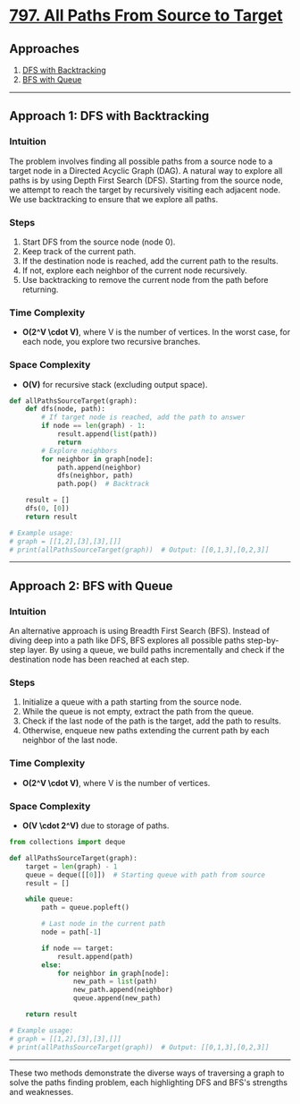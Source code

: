 # [797. All Paths From Source to Target](https://leetcode.com/problems/all-paths-from-source-to-target/)

## Approaches
1. [DFS with Backtracking](#approach-1-dfs-with-backtracking)
2. [BFS with Queue](#approach-2-bfs-with-queue)

---

## Approach 1: DFS with Backtracking

### Intuition
The problem involves finding all possible paths from a source node to a target node in a Directed Acyclic Graph (DAG). A natural way to explore all paths is by using Depth First Search (DFS). Starting from the source node, we attempt to reach the target by recursively visiting each adjacent node. We use backtracking to ensure that we explore all paths.

### Steps
1. Start DFS from the source node (node 0).
2. Keep track of the current path.
3. If the destination node is reached, add the current path to the results.
4. If not, explore each neighbor of the current node recursively.
5. Use backtracking to remove the current node from the path before returning.

### Time Complexity
- **O(2^V \cdot V)**, where V is the number of vertices. In the worst case, for each node, you explore two recursive branches.

### Space Complexity
- **O(V)** for recursive stack (excluding output space).

```python
def allPathsSourceTarget(graph):
    def dfs(node, path):
        # If target node is reached, add the path to answer
        if node == len(graph) - 1:
            result.append(list(path))
            return
        # Explore neighbors
        for neighbor in graph[node]:
            path.append(neighbor)
            dfs(neighbor, path)
            path.pop()  # Backtrack

    result = []
    dfs(0, [0])
    return result

# Example usage:
# graph = [[1,2],[3],[3],[]]
# print(allPathsSourceTarget(graph))  # Output: [[0,1,3],[0,2,3]]
```

---

## Approach 2: BFS with Queue

### Intuition
An alternative approach is using Breadth First Search (BFS). Instead of diving deep into a path like DFS, BFS explores all possible paths step-by-step layer. By using a queue, we build paths incrementally and check if the destination node has been reached at each step.

### Steps
1. Initialize a queue with a path starting from the source node.
2. While the queue is not empty, extract the path from the queue.
3. Check if the last node of the path is the target, add the path to results.
4. Otherwise, enqueue new paths extending the current path by each neighbor of the last node.

### Time Complexity
- **O(2^V \cdot V)**, where V is the number of vertices.

### Space Complexity
- **O(V \cdot 2^V)** due to storage of paths.

```python
from collections import deque

def allPathsSourceTarget(graph):
    target = len(graph) - 1
    queue = deque([[0]])  # Starting queue with path from source
    result = []

    while queue:
        path = queue.popleft()

        # Last node in the current path
        node = path[-1]

        if node == target:
            result.append(path)
        else:
            for neighbor in graph[node]:
                new_path = list(path)
                new_path.append(neighbor)
                queue.append(new_path)

    return result

# Example usage:
# graph = [[1,2],[3],[3],[]]
# print(allPathsSourceTarget(graph))  # Output: [[0,1,3],[0,2,3]]
```

---
These two methods demonstrate the diverse ways of traversing a graph to solve the paths finding problem, each highlighting DFS and BFS's strengths and weaknesses.


